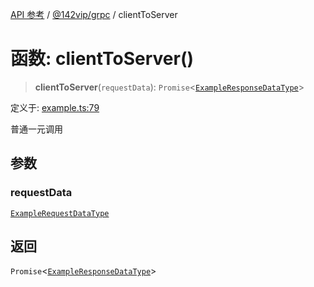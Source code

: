 [API 参考](../../../index.md) / [@142vip/grpc](../index.md) / clientToServer

# 函数: clientToServer()

> **clientToServer**(`requestData`): `Promise`\<[`ExampleResponseDataType`](../interfaces/ExampleResponseDataType.md)\>

定义于: [example.ts:79](https://github.com/142vip/core-x/blob/d978b443ed1221c42602080459c0a22aae31b2d5/packages/grpc/src/example.ts#L79)

普通一元调用

## 参数

### requestData

[`ExampleRequestDataType`](../interfaces/ExampleRequestDataType.md)

## 返回

`Promise`\<[`ExampleResponseDataType`](../interfaces/ExampleResponseDataType.md)\>
